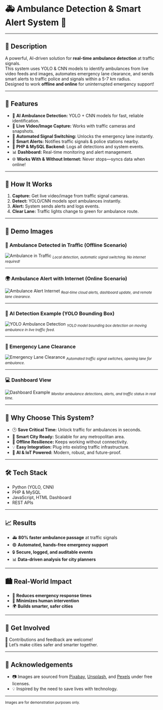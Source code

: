 # 🚑 Ambulance Detection & Smart Alert System 🚦

---

## 📝 Description

A powerful, AI-driven solution for **real-time ambulance detection** at traffic signals.  
This system uses YOLO & CNN models to identify ambulances from live video feeds and images, automates emergency lane clearance, and sends smart alerts to traffic police and signals within a 5-7 km radius.  
Designed to work **offline and online** for uninterrupted emergency support!

---

## 🌟 Features

- 🤖 **AI Ambulance Detection:** YOLO + CNN models for fast, reliable identification.
- 🎥 **Live Video/Image Capture:** Works with traffic cameras and snapshots.
- 🛑 **Automated Signal Switching:** Unlocks the emergency lane instantly.
- 🚨 **Smart Alerts:** Notifies traffic signals & police stations nearby.
- 💾 **PHP & MySQL Backend:** Logs all detections and system events.
- 📊 **Dashboard:** Real-time monitoring and alert management.
- 🌐 **Works With & Without Internet:** Never stops—syncs data when online!

---

## 🚦 How It Works

1. **Capture:** Get live video/image from traffic signal cameras.
2. **Detect:** YOLO/CNN models spot ambulances instantly.
3. **Alert:** System sends alerts and logs events.
4. **Clear Lane:** Traffic lights change to green for ambulance route.

---

## 📸 Demo Images

### 🚧 Ambulance Detected in Traffic (Offline Scenario)
![Ambulance in Traffic](https://cdn.pixabay.com/photo/2016/11/29/09/32/ambulance-1864977_1280.jpg)
<sub>*Local detection, automatic signal switching. No internet required!*</sub>

---

### 🌍 Ambulance Alert with Internet (Online Scenario)
![Ambulance Alert Internet](https://images.unsplash.com/photo-1506744038136-46273834b3fb?auto=format&fit=crop&w=1000&q=80)
<sub>*Real-time cloud alerts, dashboard update, and remote lane clearance.*</sub>

---

### 🤖 AI Detection Example (YOLO Bounding Box)
![YOLO Ambulance Detection](https://images.pexels.com/photos/1025469/pexels-photo-1025469.jpeg?auto=compress&w=1000)
<sub>*YOLO model bounding box detection on moving ambulance in live traffic feed.*</sub>

---

### 🚦 Emergency Lane Clearance
![Emergency Lane Clearance](https://images.unsplash.com/photo-1517841905240-472988babdf9?auto=format&fit=crop&w=1000&q=80)
<sub>*Automated traffic signal switches, opening lane for ambulance.*</sub>

---

### 💻 Dashboard View
![Dashboard Example](https://user-images.githubusercontent.com/674621/146648606-3c8e1c3b-69d4-46a7-b2be-2d2bba4fa9d2.png)
<sub>*Monitor ambulance detections, alerts, and traffic status in real time.*</sub>

---

## 🚀 Why Choose This System?

- 🕒 **Save Critical Time:** Unlock traffic for ambulances in seconds.
- 🌆 **Smart City Ready:** Scalable for any metropolitan area.
- 🔋 **Offline Resilience:** Keeps working without connectivity.
- 💡 **Easy Integration:** Plug into existing traffic infrastructure.
- 🧠 **AI & IoT Powered:** Modern, robust, and future-proof.

---

## 🛠️ Tech Stack

- Python (YOLO, CNN)
- PHP & MySQL
- JavaScript, HTML Dashboard
- REST APIs

---

## 📈 Results

- 🚑 **80% faster ambulance passage** at traffic signals
- 🟢 **Automated, hands-free emergency support**
- 🔒 **Secure, logged, and auditable events**
- 📊 **Data-driven analysis for city planners**

---

## 🏙️ Real-World Impact

- 🚨 **Reduces emergency response times**
- 🚦 **Minimizes human intervention**
- 🌍 **Builds smarter, safer cities**

---

## 👏 Get Involved

🌟 Contributions and feedback are welcome!  
🤝 Let’s make cities safer and smarter together.

---

## 🙏 Acknowledgements

- 📷 Images are sourced from [Pixabay](https://pixabay.com), [Unsplash](https://unsplash.com), and [Pexels](https://pexels.com) under free licenses.
- 💡 Inspired by the need to save lives with technology.

---

<sub>Images are for demonstration purposes only.</sub>
